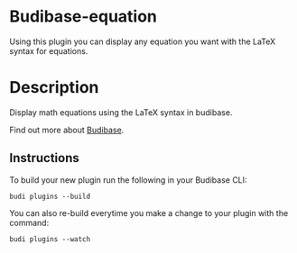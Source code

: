 # Budibase-equation
Using this plugin you can display any equation you want with the LaTeX syntax for equations.

# Description
Display math equations using the LaTeX syntax in budibase.

Find out more about [Budibase](https://github.com/Budibase/budibase).

## Instructions

To build your new  plugin run the following in your Budibase CLI:
```
budi plugins --build
```

You can also re-build everytime you make a change to your plugin with the command:
```
budi plugins --watch
```

